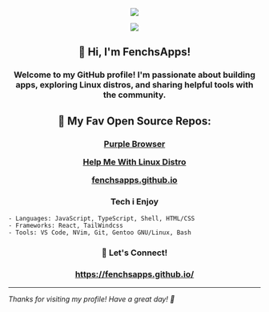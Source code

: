 <p align="center">
  <img src="https://github-readme-streak-stats.herokuapp.com?user=FenchsApps&theme=city-lights&border_radius=5.6&short_numbers=true&background=53%2C7451B6%2C76237B"
</p>
<p align="center">
  <a href="https://fenchsapps.github.io">
    <img src="https://readme-typing-svg.demolab.com/?lines=FrontEnd+Developer;FenchsApps"></a>
</p>

<h2 align="center">👋 Hi, I'm FenchsApps!</h2>

<h3 align="center">Welcome to my GitHub profile! I'm passionate about building apps, exploring Linux distros, and sharing helpful tools with the community. </h3>

<h2 align="center"> 🚀 My Fav Open Source Repos: </h2>
<h3>
    <p align="center">
    <a href="https://github.com/FenchsApps/purple-browser">Purple Browser</a>
    </p>
    <p align="center">
    <a href="https://github.com/FenchsApps/helpmewithlinuxdistro">Help Me With Linux Distro</a>
    </p>
    <p align="center">
    <a href="https://github.com/FenchsApps/FenchsApps.github.io">fenchsapps.github.io</a>
    </p>
    
</h3>

 <h3 align="center"> Tech i Enjoy </h3>

    - Languages: JavaScript, TypeScript, Shell, HTML/CSS
    - Frameworks: React, TailWindcss
    - Tools: VS Code, NVim, Git, Gentoo GNU/Linux, Bash

<h3 align="center">🤝 Let's Connect! </h3>

<h3 align="center"> <a href="https://fenchsapps.github.io">https://fenchsapps.github.io/</a>
</h3>

---

*Thanks for visiting my profile! Have a great day! 🚀*
